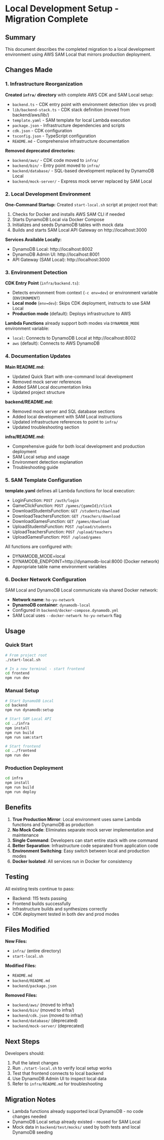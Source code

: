 # Local Development Setup - Migration Complete

## Summary

This document describes the completed migration to a local development environment using AWS SAM Local that mirrors production deployment.

## Changes Made

### 1. Infrastructure Reorganization

**Created `infra/` directory** with complete AWS CDK and SAM Local setup:
- `backend.ts` - CDK entry point with environment detection (dev vs prod)
- `lib/backend-stack.ts` - CDK stack definition (moved from backend/aws/lib/)
- `template.yaml` - SAM template for local Lambda execution
- `package.json` - Infrastructure dependencies and scripts
- `cdk.json` - CDK configuration
- `tsconfig.json` - TypeScript configuration
- `README.md` - Comprehensive infrastructure documentation

**Removed deprecated directories:**
- `backend/aws/` - CDK code moved to `infra/`
- `backend/bin/` - Entry point moved to `infra/`
- `backend/database/` - SQL-based development replaced by DynamoDB Local
- `backend/mock-server/` - Express mock server replaced by SAM Local

### 2. Local Development Environment

**One-Command Startup:** Created `start-local.sh` script at project root that:
1. Checks for Docker and installs AWS SAM CLI if needed
2. Starts DynamoDB Local via Docker Compose
3. Initializes and seeds DynamoDB tables with mock data
4. Builds and starts SAM Local API Gateway on http://localhost:3000

**Services Available Locally:**
- DynamoDB Local: http://localhost:8002
- DynamoDB Admin UI: http://localhost:8001
- API Gateway (SAM Local): http://localhost:3000

### 3. Environment Detection

**CDK Entry Point** (`infra/backend.ts`):
- Detects environment from context (`-c env=dev`) or environment variable (`ENVIRONMENT`)
- **Local mode** (`env=dev`): Skips CDK deployment, instructs to use SAM Local
- **Production mode** (default): Deploys infrastructure to AWS

**Lambda Functions** already support both modes via `DYNAMODB_MODE` environment variable:
- `local`: Connects to DynamoDB Local at http://localhost:8002
- `aws` (default): Connects to AWS DynamoDB

### 4. Documentation Updates

**Main README.md:**
- Updated Quick Start with one-command local development
- Removed mock server references
- Added SAM Local documentation links
- Updated project structure

**backend/README.md:**
- Removed mock server and SQL database sections
- Added local development with SAM Local instructions
- Updated infrastructure references to point to `infra/`
- Updated troubleshooting section

**infra/README.md:**
- Comprehensive guide for both local development and production deployment
- SAM Local setup and usage
- Environment detection explanation
- Troubleshooting guide

### 5. SAM Template Configuration

**template.yaml** defines all Lambda functions for local execution:
- LoginFunction: `POST /auth/login`
- GameClickFunction: `POST /games/{gameId}/click`
- DownloadStudentsFunction: `GET /students/download`
- DownloadTeachersFunction: `GET /teachers/download`
- DownloadGamesFunction: `GET /games/download`
- UploadStudentsFunction: `POST /upload/students`
- UploadTeachersFunction: `POST /upload/teachers`
- UploadGamesFunction: `POST /upload/games`

All functions are configured with:
- DYNAMODB_MODE=local
- DYNAMODB_ENDPOINT=http://dynamodb-local:8000 (Docker network)
- Appropriate table name environment variables

### 6. Docker Network Configuration

SAM Local and DynamoDB Local communicate via shared Docker network:
- **Network name**: `ho-yu-network`
- **DynamoDB container**: `dynamodb-local`
- Configured in `backend/docker-compose.dynamodb.yml`
- SAM Local uses `--docker-network ho-yu-network` flag

## Usage

### Quick Start

```bash
# From project root
./start-local.sh

# In a new terminal - start frontend
cd frontend
npm run dev
```

### Manual Setup

```bash
# Start DynamoDB Local
cd backend
npm run dynamodb:setup

# Start SAM Local API
cd ../infra
npm install
npm run build
npm run sam:start

# Start frontend
cd ../frontend
npm run dev
```

### Production Deployment

```bash
cd infra
npm install
npm run build
npm run deploy
```

## Benefits

1. **True Production Mirror**: Local environment uses same Lambda functions and DynamoDB as production
2. **No Mock Code**: Eliminates separate mock server implementation and maintenance
3. **Single Command**: Developers can start entire stack with one command
4. **Better Separation**: Infrastructure code separated from application code
5. **Environment Switching**: Easy switch between local and production modes
6. **Docker Isolated**: All services run in Docker for consistency

## Testing

All existing tests continue to pass:
- Backend: 115 tests passing
- Frontend builds successfully
- Infrastructure builds and synthesizes correctly
- CDK deployment tested in both dev and prod modes

## Files Modified

**New Files:**
- `infra/` (entire directory)
- `start-local.sh`

**Modified Files:**
- `README.md`
- `backend/README.md`
- `backend/package.json`

**Removed Files:**
- `backend/aws/` (moved to infra/)
- `backend/bin/` (moved to infra/)
- `backend/cdk.json` (moved to infra/)
- `backend/database/` (deprecated)
- `backend/mock-server/` (deprecated)

## Next Steps

Developers should:
1. Pull the latest changes
2. Run `./start-local.sh` to verify local setup works
3. Test that frontend connects to local backend
4. Use DynamoDB Admin UI to inspect local data
5. Refer to `infra/README.md` for troubleshooting

## Migration Notes

- Lambda functions already supported local DynamoDB - no code changes needed
- DynamoDB Local setup already existed - reused for SAM Local
- Mock data in `backend/test/mocks/` used by both tests and local DynamoDB seeding
